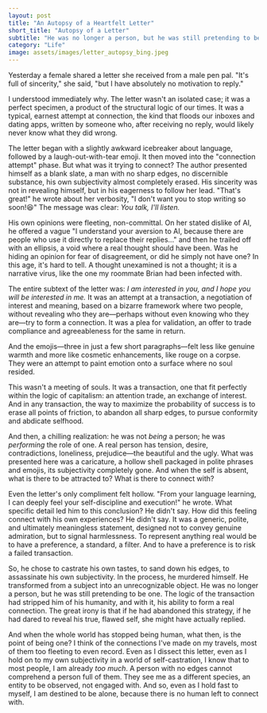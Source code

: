```yaml
---
layout: post
title: "An Autopsy of a Heartfelt Letter"
short_title: "Autopsy of a Letter"
subtitle: "He was no longer a person, but he was still pretending to be one."
category: "Life"
image: assets/images/letter_autopsy_bing.jpeg
---
```


Yesterday a female shared a letter she received from a male pen pal. "It's full of sincerity," she said, "but I have absolutely no motivation to reply."

I understood immediately why. The letter wasn't an isolated case; it was a perfect specimen, a product of the structural logic of our times. It was a typical, earnest attempt at connection, the kind that floods our inboxes and dating apps, written by someone who, after receiving no reply, would likely never know what they did wrong.

The letter began with a slightly awkward icebreaker about language, followed by a laugh-out-with-tear emoji. It then moved into the "connection attempt" phase. But what was it trying to connect? The author presented himself as a blank slate, a man with no sharp edges, no discernible substance, his own subjectivity almost completely erased. His sincerity was not in revealing himself, but in his eagerness to follow her lead. "That's great!" he wrote about her verbosity, "I don't want you to stop writing so soon!😆" The message was clear: *You talk, I'll listen.*

His own opinions were fleeting, non-committal. On her stated dislike of AI, he offered a vague "I understand your aversion to AI, because there are people who use it directly to replace their replies..." and then he trailed off with an ellipsis, a void where a real thought should have been. Was he hiding an opinion for fear of disagreement, or did he simply not have one? In this age, it's hard to tell. A thought unexamined is not a thought; it is a narrative virus, like the one my roommate Brian had been infected with.

The entire subtext of the letter was: *I am interested in you, and I hope you will be interested in me.* It was an attempt at a transaction, a negotiation of interest and meaning, based on a bizarre framework where two people, without revealing who they are—perhaps without even knowing who they are—try to form a connection. It was a plea for validation, an offer to trade compliance and agreeableness for the same in return.

And the emojis—three in just a few short paragraphs—felt less like genuine warmth and more like cosmetic enhancements, like rouge on a corpse. They were an attempt to paint emotion onto a surface where no soul resided.

This wasn't a meeting of souls. It was a transaction, one that fit perfectly within the logic of capitalism: an attention trade, an exchange of interest. And in any transaction, the way to maximize the probability of success is to erase all points of friction, to abandon all sharp edges, to pursue conformity and abdicate selfhood.

And then, a chilling realization: he was not *being* a person; he was *performing* the role of one. A real person has tension, desire, contradictions, loneliness, prejudice—the beautiful and the ugly. What was presented here was a caricature, a hollow shell packaged in polite phrases and emojis, its subjectivity completely gone. And when the self is absent, what is there to be attracted to? What is there to connect with?

Even the letter's only compliment felt hollow. "From your language learning, I can deeply feel your self-discipline and execution!" he wrote. What specific detail led him to this conclusion? He didn't say. How did this feeling connect with his own experiences? He didn't say. It was a generic, polite, and ultimately meaningless statement, designed not to convey genuine admiration, but to signal harmlessness. To represent anything real would be to have a preference, a standard, a filter. And to have a preference is to risk a failed transaction.

So, he chose to castrate his own tastes, to sand down his edges, to assassinate his own subjectivity. In the process, he murdered himself. He transformed from a subject into an unrecognizable object. He was no longer a person, but he was still pretending to be one. The logic of the transaction had stripped him of his humanity, and with it, his ability to form a real connection. The great irony is that if he had abandoned this strategy, if he had dared to reveal his true, flawed self, she might have actually replied.

And when the whole world has stopped being human, what then, is the point of being one? I think of the connections I've made on my travels, most of them too fleeting to even record. Even as I dissect this letter, even as I hold on to my own subjectivity in a world of self-castration, I know that to most people, I am already *too much*. A person with no edges cannot comprehend a person full of them. They see me as a different species, an entity to be observed, not engaged with. And so, even as I hold fast to myself, I am destined to be alone, because there is no human left to connect with.
